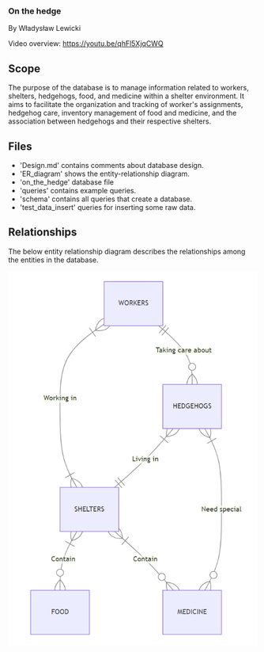 ### On the hedge

By Władysław Lewicki

Video overview: <https://youtu.be/qhFl5XjqCWQ>

## Scope

The purpose of the database is to manage information related to workers, shelters, hedgehogs, food, and medicine within a shelter environment. It aims to facilitate the organization and tracking of worker's assignments, hedgehog care, inventory management of food and medicine, and the association between hedgehogs and their respective shelters.

## Files

* 'Design.md' contains comments about database design.
* 'ER_diagram' shows the entity-relationship diagram.
* 'on_the_hedge' database file
* 'queries' contains example queries.
* 'schema' contains all queries that create a database.
* 'test_data_insert' queries for inserting some raw data.
  
## Relationships
The below entity relationship diagram describes the relationships among the entities in the database.

![ER Diagram](ER_diagram.png)
